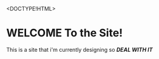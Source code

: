 <DOCTYPE!HTML>
  <html>
    <h1>
    <b>WELCOME</b>
    To the Site!
    </h1>
    <p style="font-color:0000ff;">
    This is a site that i'm currently designing so 
      <i> <b>DEAL WITH IT</b></i>
    </p>
</html>
